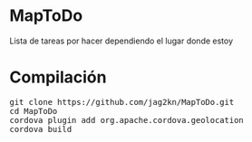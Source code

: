 MapToDo
=======

Lista de tareas por hacer dependiendo el lugar donde estoy


Compilación
===========
<pre>
git clone https://github.com/jag2kn/MapToDo.git
cd MapToDo
cordova plugin add org.apache.cordova.geolocation
cordova build
</code>
